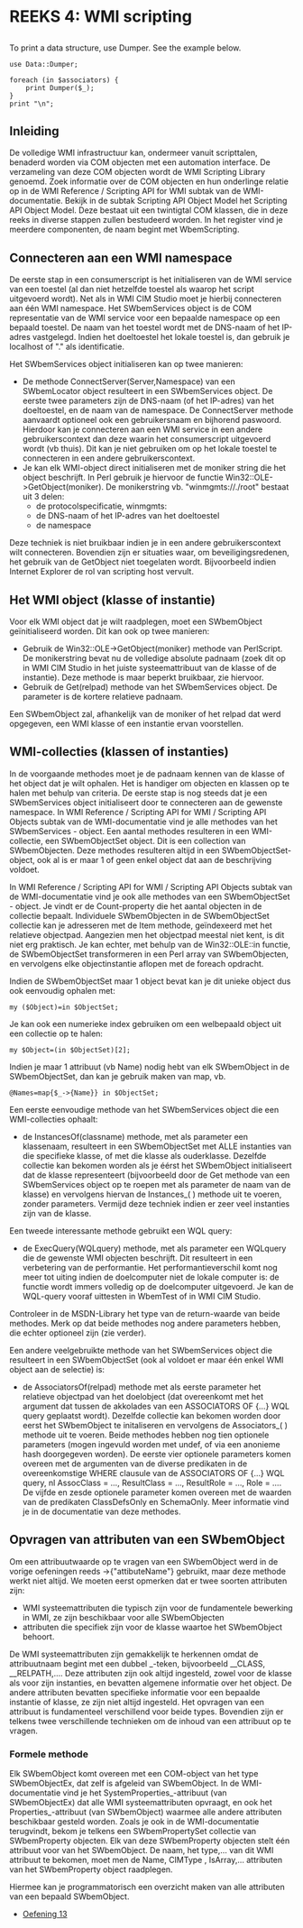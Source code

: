 # REEKS 4: WMI scripting

## 

To print a data structure, use Dumper. See the example below.

```
use Data::Dumper;

foreach (in $associators) {
	print Dumper($_);
}
print "\n";
```

## Inleiding

De volledige WMI infrastructuur kan, ondermeer vanuit scripttalen, benaderd worden via COM objecten met een automation interface. De verzameling van deze COM objecten wordt de WMI Scripting Library genoemd. Zoek informatie over de COM objecten en hun onderlinge relatie op in de WMI Reference / Scripting API for WMI subtak van de WMI-documentatie. Bekijk in de subtak Scripting API Object Model het Scripting API Object Model. Deze bestaat uit een twintigtal COM klassen, die in deze reeks in diverse stappen zullen bestudeerd worden.
In het register vind je meerdere componenten, de naam begint met WbemScripting.

## Connecteren aan een WMI namespace

De eerste stap in een consumerscript is het initialiseren van de WMI service van een toestel (al dan niet hetzelfde toestel als waarop het script uitgevoerd wordt). Net als in WMI CIM Studio moet je hierbij connecteren aan één WMI namespace. Het SWbemServices object is de COM representatie van de WMI service voor een bepaalde namespace op een bepaald toestel. De naam van het toestel wordt met de DNS-naam of het IP-adres vastgelegd. Indien het doeltoestel het lokale toestel is, dan gebruik je localhost of "." als identificatie.

Het SWbemServices object initialiseren kan op twee manieren:

* De methode ConnectServer(Server,Namespace) van een SWbemLocator object resulteert in een SWbemServices object. De eerste twee parameters zijn de DNS-naam (of het IP-adres) van het doeltoestel, en de naam van de namespace. De ConnectServer methode aanvaardt optioneel ook een gebruikersnaam en bijhorend paswoord. Hierdoor kan je connecteren aan een WMI service in een andere gebruikerscontext dan deze waarin het consumerscript uitgevoerd wordt (vb thuis). Dit kan je niet gebruiken om op het lokale toestel te connecteren in een andere gebruikerscontext.
* Je kan elk WMI-object direct initialiseren met de moniker string die het object beschrijft. In Perl gebruik je hiervoor de functie Win32::OLE->GetObject(moniker). De monikerstring vb. "winmgmts://./root" bestaat uit 3 delen:
	* de protocolspecificatie, winmgmts:
	* de DNS-naam of het IP-adres van het doeltoestel
	* de namespace

Deze techniek is niet bruikbaar indien je in een andere gebruikerscontext wilt connecteren.
Bovendien zijn er situaties waar, om beveiligingsredenen, het gebruik van de GetObject niet toegelaten wordt. Bijvoorbeeld indien Internet Explorer de rol van scripting host vervult.

## Het WMI object (klasse of instantie)

Voor elk WMI object dat je wilt raadplegen, moet een SWbemObject geïnitialiseerd worden. Dit kan ook op twee manieren:

* Gebruik de Win32::OLE->GetObject(moniker) methode van PerlScript. De monikerstring bevat nu de volledige absolute padnaam (zoek dit op in WMI CIM Studio in het juiste systeemattribuut van de klasse of de instantie). Deze methode is maar beperkt bruikbaar, zie hiervoor.
* Gebruik de Get(relpad) methode van het SWbemServices object. De parameter is de kortere relatieve padnaam.

Een SWbemObject zal, afhankelijk van de moniker of het relpad dat werd opgegeven, een WMI klasse of een instantie ervan voorstellen.

## WMI-collecties (klassen of instanties)

In de voorgaande methodes moet je de padnaam kennen van de klasse of het object dat je wilt ophalen. Het is handiger om objecten en klassen op te halen met behulp van criteria. De eerste stap is nog steeds dat je een SWbemServices object initialiseert door te connecteren aan de gewenste namespace. In WMI Reference / Scripting API for WMI / Scripting API Objects subtak van de WMI-documentatie vind je alle methodes van het SWbemServices - object. Een aantal methodes resulteren in een WMI-collectie, een SWbemObjectSet object. Dit is een collection van SWbemObjecten. Deze methodes resulteren altijd in een SWbemObjectSet-object, ook al is er maar 1 of geen enkel object dat aan de beschrijving voldoet.

In WMI Reference / Scripting API for WMI / Scripting API Objects subtak van de WMI-documentatie vind je ook alle methodes van een SWbemObjectSet - object. Je vindt er de Count-property die het aantal objecten in de collectie bepaalt. Individuele SWbemObjecten in de SWbemObjectSet collectie kan je adresseren met de Item methode, geïndexeerd met het relatieve objectpad. Aangezien men het objectpad meestal niet kent, is dit niet erg praktisch.
Je kan echter, met behulp van de Win32::OLE::in functie, de SWbemObjectSet transformeren in een Perl array van SWbemObjecten, en vervolgens elke objectinstantie aflopen met de foreach opdracht.

Indien de SWbemObjectSet maar 1 object bevat kan je dit unieke object dus ook eenvoudig ophalen met:

```
my ($Object)=in $ObjectSet;
```

Je kan ook een numerieke index gebruiken om een welbepaald object uit een collectie op te halen:

```
my $Object=(in $ObjectSet)[2];
```

Indien je maar 1 attribuut (vb Name) nodig hebt van elk SWbemObject in de SWbemObjectSet, dan kan je gebruik maken van map, vb.

```
@Names=map{$_->{Name}} in $ObjectSet;
```

Een eerste eenvoudige methode van het SWbemServices object die een WMI-collecties ophaalt:
* de InstancesOf(classname) methode, met als parameter een klassenaam, resulteert in een SWbemObjectSet met ALLE instanties van die specifieke klasse, of met die klasse als ouderklasse.
Dezelfde collectie kan bekomen worden als je éérst het SWbemObject initialiseert dat de klasse representeert (bijvoorbeeld door de Get methode van een SWbemServices object op te roepen met als parameter de naam van de klasse) en vervolgens hiervan de Instances_( ) methode uit te voeren, zonder parameters.
Vermijd deze techniek indien er zeer veel instanties zijn van de klasse.

Een tweede interessante methode gebruikt een WQL query:
* de ExecQuery(WQLquery) methode, met als parameter een WQLquery die de gewenste WMI objecten beschrijft. Dit resulteert in een verbetering van de performantie. Het performantieverschil komt nog meer tot uiting indien de doelcomputer niet de lokale computer is: de functie wordt immers volledig op de doelcomputer uitgevoerd.
Je kan de WQL-query vooraf uittesten in WbemTest of in WMI CIM Studio.

Controleer in de MSDN-Library het type van de return-waarde van beide methodes. Merk op dat beide methodes nog andere parameters hebben, die echter optioneel zijn (zie verder).

Een andere veelgebruikte methode van het SWbemServices object die resulteert in een SWbemObjectSet (ook al voldoet er maar één enkel WMI object aan de selectie) is:

* de AssociatorsOf(relpad) methode met als eerste parameter het relatieve objectpad van het doelobject (dat overeenkomt met het argument dat tussen de akkolades van een ASSOCIATORS OF {…} WQL query geplaatst wordt).
Dezelfde collectie kan bekomen worden door eerst het SWbemObject te initaliseren en vervolgens de Associators_( ) methode uit te voeren. Beide methodes hebben nog tien optionele parameters (mogen ingevuld worden met undef, of via een anonieme hash doorgegeven worden). De eerste vier optionele parameters komen overeen met de argumenten van de diverse predikaten in de overeenkomstige WHERE clausule van de ASSOCIATORS OF {…} WQL query, nl AssocClass = …, ResultClass = …, ResultRole = …, Role = …. De vijfde en zesde optionele parameter komen overeen met de waarden van de predikaten ClassDefsOnly en SchemaOnly. Meer informatie vind je in de documentatie van deze methodes.

## Opvragen van attributen van een SWbemObject

Om een attribuutwaarde op te vragen van een SWbemObject werd in de vorige oefeningen reeds ->{"attibuteName"} gebruikt, maar deze methode werkt niet altijd. We moeten eerst opmerken dat er twee soorten attributen zijn:

* WMI systeemattributen die typisch zijn voor de fundamentele bewerking in WMI, ze zijn beschikbaar voor alle SWbemObjecten
* attributen die specifiek zijn voor de klasse waartoe het SWbemObject behoort.

De WMI systeemattributen zijn gemakkelijk te herkennen omdat de attribuutnaam begint met een dubbel _-teken, bijvoorbeeld __CLASS, __RELPATH,.... Deze attributen zijn ook altijd ingesteld, zowel voor de klasse als voor zijn instanties, en bevatten algemene informatie over het object.
De andere attributen bevatten specifieke informatie voor een bepaalde instantie of klasse, ze zijn niet altijd ingesteld. Het opvragen van een attribuut is fundamenteel verschillend voor beide types. Bovendien zijn er telkens twee verschillende technieken om de inhoud van een attribuut op te vragen.

### Formele methode

Elk SWbemObject komt overeen met een COM-object van het type SWbemObjectEx, dat zelf is afgeleid van SWbemObject. In de WMI-documentatie vind je het SystemProperties_-attribuut (van SWbemObjectEx) dat alle WMI systeemattributen opvraagt, en ook het Properties_-attribuut (van SWbemObject) waarmee alle andere attributen beschikbaar gesteld worden. Zoals je ook in de WMI-documentatie terugvindt, bekom je telkens een SWbemPropertySet collectie van SWbemProperty objecten. Elk van deze SWbemProperty objecten stelt één attribuut voor van het SWbemObject. De naam, het type,... van dit WMI attribuut te bekomen, moet men de Name, CIMType , IsArray,... attributen van het SWbemProperty object raadplegen.

Hiermee kan je programmatorisch een overzicht maken van alle attributen van een bepaald SWbemObject.

* [Oefening 13][13]




[13]: https://github.com/EMerckx/operating-systems-3/blob/master/set4/13.pl